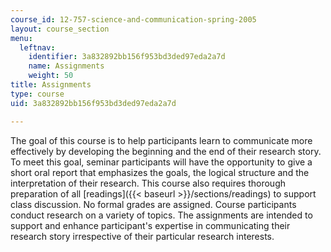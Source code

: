 ```yaml
---
course_id: 12-757-science-and-communication-spring-2005
layout: course_section
menu:
  leftnav:
    identifier: 3a832892bb156f953bd3ded97eda2a7d
    name: Assignments
    weight: 50
title: Assignments
type: course
uid: 3a832892bb156f953bd3ded97eda2a7d

---
```


The goal of this course is to help participants learn to communicate more effectively by developing the beginning and the end of their research story. To meet this goal, seminar participants will have the opportunity to give a short oral report that emphasizes the goals, the logical structure and the interpretation of their research. This course also requires thorough preparation of all [readings]({{< baseurl >}}/sections/readings) to support class discussion. No formal grades are assigned. Course participants conduct research on a variety of topics. The assignments are intended to support and enhance participant's expertise in communicating their research story irrespective of their particular research interests.